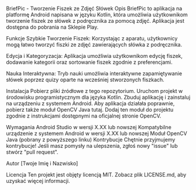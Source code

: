 BriefPic - Tworzenie Fiszek ze Zdjęć Słówek
Opis
BriefPic to aplikacja na platformę Android napisana w języku Kotlin, która umożliwia użytkownikom tworzenie fiszek ze słówek z podręcznika za pomocą zdjęć. Aplikacja jest dostępna do pobrania na Sklepie Play.

Funkcje
Szybkie Tworzenie Fiszek: Korzystając z aparatu, użytkownicy mogą łatwo tworzyć fiszki ze zdjęć zawierających słówka z podręcznika.

Edycja i Kategoryzacja: Aplikacja umożliwia użytkownikom edycję fiszek, dodawanie kategorii oraz sortowanie fiszek zgodnie z preferencjami.

Nauka Interaktywna: Tryb nauki umożliwia interaktywne zapamiętywanie słówek poprzez quizy oparte na wcześniej stworzonych fiszkach.

Instalacja
Pobierz pliki źródłowe z tego repozytorium.
Uruchom projekt w środowisku programistycznym dla języka Kotlin.
Zbuduj aplikację i zainstaluj na urządzeniu z systemem Android.
Aby aplikacja działała poprawnie, pobierz także moduł OpenCV Java tutaj. Dodaj ten moduł do projektu zgodnie z instrukcjami dostępnymi na oficjalnej stronie OpenCV.

Wymagania
Android Studio w wersji X.XX lub nowszej
Kompatybilne urządzenie z systemem Android w wersji X.XX lub nowszej
Moduł OpenCV Java (pobrany z powyższego linku)
Kontrybucje
Chętnie przyjmujemy kontrybucje! Jeśli masz pomysły na ulepszenia, zgłoś nowy "issue" lub stwórz "pull request".

Autor
[Twoje Imię i Nazwisko]

Licencja
Ten projekt jest objęty licencją MIT. Zobacz plik LICENSE.md, aby uzyskać więcej informacji.

